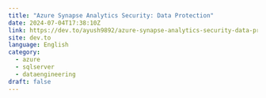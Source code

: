 ```yaml
---
title: "Azure Synapse Analytics Security: Data Protection"
date: 2024-07-04T17:38:10Z
link: https://dev.to/ayush9892/azure-synapse-analytics-security-data-protection-ecp?utm_medium=RSS&utm_source=news.12bit.vn
site: dev.to
language: English
category:
  - azure
  - sqlserver
  - dataengineering
draft: false
---
```

